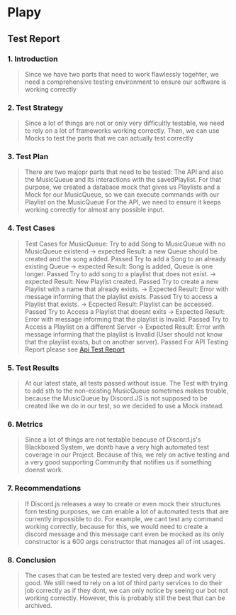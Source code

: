 # Plapy
## Test Report

### 1. Introduction
> Since we have two parts that need to work flawlessly togehter, we need a comprehensive testing environment to ensure our software is working correctly

### 2. Test Strategy
> Since a lot of things are not or only very difficultly testable, we need to rely on a lot of frameworks working correctly. 
> Then, we can use Mocks to test the parts that we can actually test correctly

### 3. Test Plan
> There are two majopr parts that need to be tested: The API and also the MusicQueue and its interactions with the savedPlaylist. 
> For that purpose, we created a database mock that gives us Playlists and a Mock for our MusicQueue, so we can execute commands with our Playlist on the MusicQueue
> For the API, we need to ensure it keeps working correctly for almost any possible input.


### 4. Test Cases
> Test Cases for MusicQueue:
  Try to add Song to MusicQueue with no MusicQueue existend -> expected Result: a new Queue should be created and the song added. Passed
  Try to add a Song to an already existing Queue -> expected Result: Song is added, Queue is one longer. Passed
  Try to add song to a playlist that does not exist. -> expected Result: New Playlist created. Passed
  Try to create a new Playlist with a name that already exists. -> Expected Result: Error with message informing that the playlist exists. Passed
  Try to access a Playlist that exists. -> Ecpected Result: Playlist can be accessed. Passed
  Try to Access a Playlist that doesnt exits -> Expected Result: Error with message informing that the playlist is Invalid. Passed
  Try to Access a Playlist on a different Server -> Expected Result: Error with message informing that the playlist is Invalid (User should not know that the playlist exists, but on another server). Passed
  For API Testing Report please see [Api Test Report](https://github.com/SE-TINF22B6/Plapy/blob/master/API%20Testing%20Report.pdf)

### 5. Test Results 
> At our latest state, all tests passed without issue. The Test with trying to add sth to the non-existing MusicQueue sometimes makes trouble, because the MusicQueue by Discord.JS is not supposed to be created like we do in our test, so we decided to use a Mock instead. 

### 6. Metrics
> Since a lot of things are not testable beacuse of Discord.js's Blackboxed System, we dontb have a very high automated test coverage in our Project. Because of this, we rely on active testing and a very good supporting Community that notifies us if something doenst work.

### 7. Recommendations
> If Discord.js releases a way to create or even mock their structures forn testing purposes, we can enable a lot of automated tests that are currently impossible to do. For example, we cant test any command working correctly, because for this, we would need to create a discord message and this message cant even be mocked as its only constructor is a 600 args constructor that manages all of int usages.

### 8. Conclusion
> The cases that can be tested are tested very deep and work very good.
>  We still need to rely on a lot of third party services to do their job correctly as if they dont, we can only notice by seeing our bot not working correctly.
> However, this is probably still the best that can be archived.

